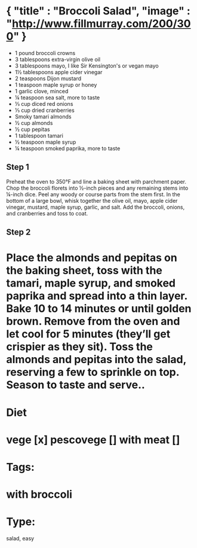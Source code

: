 {
    "title" : "Broccoli Salad",
    "image" : "http://www.fillmurray.com/200/300"
}
===

- 1 pound broccoli crowns
- 3 tablespoons extra-virgin olive oil
- 3 tablespoons mayo, I like Sir Kensington's or vegan mayo
- 1½ tablespoons apple cider vinegar
- 2 teaspoons Dijon mustard
- 1 teaspoon maple syrup or honey
- 1 garlic clove, minced
- ¼ teaspoon sea salt, more to taste
- ⅓ cup diced red onions
- ⅓ cup dried cranberries
- Smoky tamari almonds
- ½ cup almonds
- ½ cup pepitas
- 1 tablespoon tamari
- ½ teaspoon maple syrup
- ¼ teaspoon smoked paprika, more to taste

## Step 1
Preheat the oven to 350°F and line a baking sheet with parchment paper.
Chop the broccoli florets into ½-inch pieces and any remaining stems into ¼-inch dice. Peel any woody or course parts from the stem first.
In the bottom of a large bowl, whisk together the olive oil, mayo, apple cider vinegar, mustard, maple syrup, garlic, and salt. Add the broccoli, onions, and cranberries and toss to coat.
## Step 2
Place the almonds and pepitas on the baking sheet, toss with the tamari, maple syrup, and smoked paprika and spread into a thin layer. Bake 10 to 14 minutes or until golden brown. Remove from the oven and let cool for 5 minutes (they’ll get crispier as they sit).
Toss the almonds and pepitas into the salad, reserving a few to sprinkle on top. Season to taste and serve..
===
# Diet
vege        [x]
pescovege   []
with meat   []
===
# Tags: 
with broccoli
===
# Type:
salad, easy

